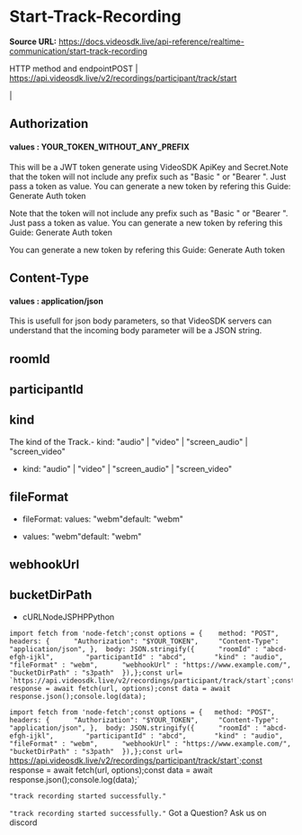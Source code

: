 # Start-Track-Recording

**Source URL:** https://docs.videosdk.live/api-reference/realtime-communication/start-track-recording

HTTP method and endpointPOST | https://api.videosdk.live/v2/recordings/participant/track/start

|

## Authorization

#### values  :    YOUR_TOKEN_WITHOUT_ANY_PREFIX

This will be a JWT token generate using VideoSDK ApiKey and Secret.Note that the token will not include any prefix such as "Basic " or "Bearer ". Just pass a token as value. You can generate a new token by refering this Guide: Generate Auth token

Note that the token will not include any prefix such as "Basic " or "Bearer ". Just pass a token as value. You can generate a new token by refering this Guide: Generate Auth token

You can generate a new token by refering this Guide: Generate Auth token

## Content-Type

#### values  :    application/json

This is usefull for json body parameters, so that VideoSDK servers can understand that the incoming body parameter will be a JSON string.

## roomId

## participantId

## kind

The kind of the Track.- kind: "audio" | "video" | "screen_audio" | "screen_video"

- kind: "audio" | "video" | "screen_audio" | "screen_video"

## fileFormat

- fileFormat:
values: "webm"default: "webm"

- values: "webm"default: "webm"

## webhookUrl

## bucketDirPath

- cURLNodeJSPHPPython

```
import fetch from 'node-fetch';const options = {	method: "POST",	headers: {		"Authorization": "$YOUR_TOKEN",		"Content-Type": "application/json",	},	body: JSON.stringify({		"roomId" : "abcd-efgh-ijkl",		"participantId" : "abcd",		"kind" : "audio",		"fileFormat" : "webm",		"webhookUrl" : "https://www.example.com/",		"bucketDirPath" : "s3path"	}),};const url= `https://api.videosdk.live/v2/recordings/participant/track/start`;const response = await fetch(url, options);const data = await response.json();console.log(data);
```

`import fetch from 'node-fetch';const options = {	method: "POST",	headers: {		"Authorization": "$YOUR_TOKEN",		"Content-Type": "application/json",	},	body: JSON.stringify({		"roomId" : "abcd-efgh-ijkl",		"participantId" : "abcd",		"kind" : "audio",		"fileFormat" : "webm",		"webhookUrl" : "https://www.example.com/",		"bucketDirPath" : "s3path"	}),};const url= `https://api.videosdk.live/v2/recordings/participant/track/start`;const response = await fetch(url, options);const data = await response.json();console.log(data);`
```
"track recording started successfully."
```

`"track recording started successfully."`
Got a Question? Ask us on discord

